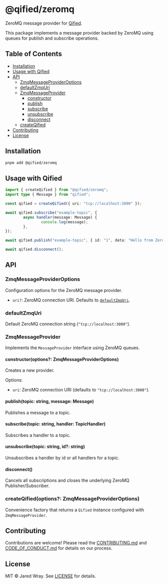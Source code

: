 # @qified/zeromq

ZeroMQ message provider for [Qified](https://github.com/jaredwray/qified).

This package implements a message provider backed by ZeroMQ using queues for publish and subscribe operations.

## Table of Contents

- [Installation](#installation)
- [Usage with Qified](#usage-with-qified)
- [API](#api)
  - [ZmqMessageProviderOptions](#ZmqMessageProviderOptions)
  - [defaultZmqUri](#defaultzmquri)
  - [ZmqMessageProvider](#zmqmessageprovider)
    - [constructor](#constructor)
    - [publish](#publish)
    - [subscribe](#subscribe)
    - [unsubscribe](#unsubscribe)
    - [disconnect](#disconnect)
  - [createQified](#createqified)
- [Contributing](#contributing)
- [License](#license)

## Installation

```bash
pnpm add @qified/zeromq
```

## Usage with Qified

```ts
import { createQified } from "@qified/zeromq";
import type { Message } from "qified";

const qified = createQified({ uri: "tcp://localhost:3000" });

await qified.subscribe("example-topic", {
        async handler(message: Message) {
                console.log(message);
        },
});

await qified.publish("example-topic", { id: "1", data: "Hello from ZeroMQ!" });

await qified.disconnect();
```

## API

### ZmqMessageProviderOptions

Configuration options for the ZeroMQ message provider.

- `uri?`: ZeroMQ connection URI. Defaults to [`defaultZmqUri`](#defaultzmquri).

### defaultZmqUri

Default ZeroMQ connection string (`"tcp://localhost:3000"`).

### ZmqMessageProvider

Implements the `MessageProvider` interface using ZeroMQ queues.

#### constructor(options?: ZmqMessageProviderOptions)

Creates a new provider.

Options:

- `uri`: ZeroMQ connection URI (defaults to `"tcp://localhost:3000"`).

#### publish(topic: string, message: Message)

Publishes a message to a topic.

#### subscribe(topic: string, handler: TopicHandler)

Subscribes a handler to a topic.

#### unsubscribe(topic: string, id?: string)

Unsubscribes a handler by id or all handlers for a topic.

#### disconnect()

Cancels all subscriptions and closes the underlying ZeroMQ Publisher/Subscriber.

### createQified(options?: ZmqMessageProviderOptions)

Convenience factory that returns a `Qified` instance configured with `ZmqMessageProvider`.

## Contributing

Contributions are welcome! Please read the [CONTRIBUTING.md](../../CONTRIBUTING.md) and [CODE_OF_CONDUCT.md](../../CODE_OF_CONDUCT.md) for details on our process.

## License

MIT © Jared Wray. See [LICENSE](../../LICENSE) for details.

